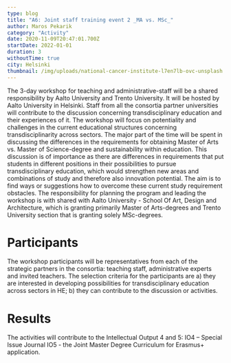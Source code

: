 ```yaml
---
type: blog
title: "A6: Joint staff training event 2 _MA vs. MSc_"
author: Maros Pekarik
category: "Activity"
date: 2020-11-09T20:47:01.700Z
startDate: 2022-01-01
duration: 3
withoutTime: true
city: Helsinki
thumbnail: /img/uploads/national-cancer-institute-l7en7lb-ovc-unsplash.jpg
---
```


The 3-day workshop for teaching and administrative-staff will be a shared responsibility by Aalto University and Trento University. It will be hosted by Aalto University in Helsinki. Staff from all the consortia partner universities will contribute to the discussion concerning transdisciplinary education and their experiences of it. The workshop will focus on potentiality and challenges in the current educational structures concerning transdisciplinarity across sectors. The major part of the time will be spent in discussing the differences in the requirements for obtaining Master of Arts vs. Master of Science-degree and sustainability within education. This discussion is of importance as there are differences in requirements that put students in different positions in their possibilities to pursue transdisciplinary education, which would strengthen new areas and combinations of study and therefore also innovation potential. The aim is to find ways or suggestions how to overcome these current study requirement obstacles.
The responsibility for planning the program and leading the workshop is with shared with Aalto University - School Of Art, Design and Architecture, which is granting primarily Master of Arts-degrees and Trento University section that is granting solely MSc-degrees.

# Participants
The workshop participants will be representatives from each of the strategic partners in the consortia: teaching staff, administrative experts and invited teachers. The selection criteria for the participants are a) they are interested in developing possibilities for transdisciplinary education across sectors in HE; b) they can contribute to the discussion or activities.

# Results
The activities will contribute to the Intellectual Output 4 and 5:
IO4 – Special Issue Journal
IO5 - the Joint Master Degree Curriculum for Erasmus+ application.
